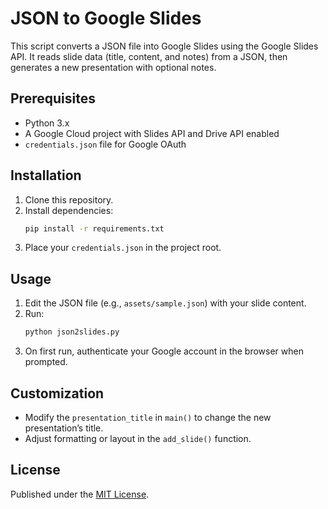 # JSON to Google Slides

This script converts a JSON file into Google Slides using the Google Slides API. It reads slide data (title, content, and notes) from a JSON, then generates a new presentation with optional notes.

## Prerequisites
- Python 3.x  
- A Google Cloud project with Slides API and Drive API enabled  
- `credentials.json` file for Google OAuth

## Installation
1. Clone this repository.  
2. Install dependencies:
   ```bash
   pip install -r requirements.txt
   ```
3. Place your `credentials.json` in the project root.

## Usage
1. Edit the JSON file (e.g., `assets/sample.json`) with your slide content.  
2. Run:
   ```bash
   python json2slides.py
   ```
3. On first run, authenticate your Google account in the browser when prompted.

## Customization
- Modify the `presentation_title` in `main()` to change the new presentation’s title.  
- Adjust formatting or layout in the `add_slide()` function.

## License
Published under the [MIT License](LICENSE).
